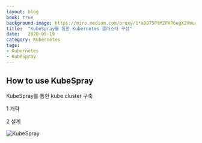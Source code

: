 ```yaml
---
layout: blog
book: true
background-image: https://miro.medium.com/proxy/1*a8875PtMZPHP6ugX2VmuoQ.png
title:  "KubeSpray를 통한 Kubernetes 클러스터 구성"
date:   2020-05-19
category: Kubernetes
tags:
- Kubernetes
- KubeSpray
---
```


##  How to use KubeSpray 
KubeSpray를 통한 kube cluster 구축
 
1 개략

2 설계

[1]: https://lapee79.github.io/article/setup-production-ready-kubernetes-on-baremetal-with-kubespray/featuredImage_hu3bced1e920add2777bea4e2136b2d62b_53357_700x350_fill_q95_box_smart1_2.png
  
![KubeSpray][1]




